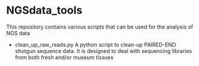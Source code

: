 # NGSdata_tools
This repository contains various scripts that can be used for the analysis of NGS data

* clean_up_raw_reads.py
A python script to clean-up PAIRED-END shotgun sequence data. It is designed to deal with sequencing libraries from both fresh and/or museum tissues
